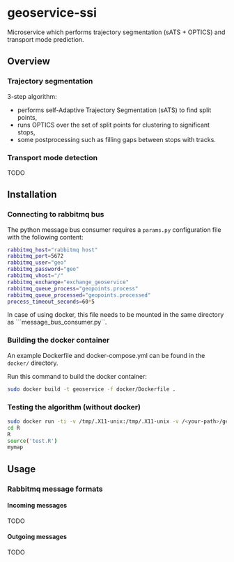 # geoservice-ssi

Microservice which performs trajectory segmentation (sATS + OPTICS) and transport mode prediction.

## Overview

### Trajectory segmentation

3-step algorithm:

- performs self-Adaptive Trajectory Segmentation (sATS) to find split points,
- runs OPTICS over the set of split points for clustering to significant stops,
- some postprocessing such as filling gaps between stops with tracks.

### Transport mode detection

TODO

## Installation

### Connecting to rabbitmq bus

The python message bus consumer requires a ```params.py``` configuration file with the following content:

```bash
rabbitmq_host="rabbitmq host"
rabbitmq_port=5672
rabbitmq_user="geo"
rabbitmq_password="geo"
rabbitmq_vhost="/"
rabbitmq_exchange="exchange_geoservice"
rabbitmq_queue_process="geopoints.process"
rabbitmq_queue_processed="geopoints.processed"
process_timeout_seconds=60*5
```

In case of using docker, this file needs to be mounted in the same directory as ```message_bus_consumer.py``.

### Building the docker container

An example Dockerfile and docker-compose.yml can be found in the ```docker/``` directory.

Run this command to build the docker container:

```bash
sudo docker build -t geoservice -f docker/Dockerfile .
```

### Testing the algorithm (without docker)

```bash
sudo docker run -ti -v /tmp/.X11-unix:/tmp/.X11-unix -v /<your-path>/geoservice-ssi:/opt/geoservice -e DISPLAY=$DISPLAY --rm geoservice bash
cd R
R
source('test.R')
mymap
```

## Usage

### Rabbitmq message formats

#### Incoming messages

TODO

#### Outgoing messages

TODO
